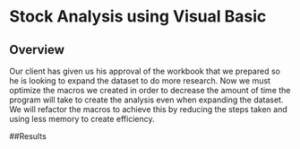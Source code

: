 # Stock Analysis using Visual Basic

## Overview
Our client has given us his approval of the workbook that we prepared so he is looking to expand the dataset to do more research. Now we must optimize the macros we created in order to decrease the amount of time the program will take to create the analysis even when expanding the dataset. We will refactor the macros to achieve this by reducing the steps taken and using less memory to create efficiency. 

##Results
